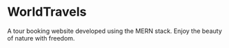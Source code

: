 # WorldTravels
A tour booking website developed using the MERN stack.
Enjoy the beauty of nature with freedom.
